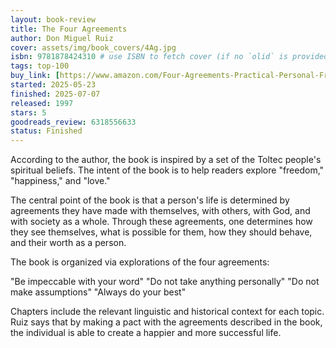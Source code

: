 ```yaml
---
layout: book-review
title: The Four Agreements
author: Don Miguel Ruiz
cover: assets/img/book_covers/4Ag.jpg
isbn: 9781878424310 # use ISBN to fetch cover (if no `olid` is provided, dashes are optional)
tags: top-100
buy_link: [https://www.amazon.com/Four-Agreements-Practical-Personal-Freedom/dp/1878424319]
started: 2025-05-23
finished: 2025-07-07
released: 1997
stars: 5
goodreads_review: 6318556633
status: Finished
---
```


According to the author, the book is inspired by a set of the Toltec people's spiritual beliefs. The intent of the book is to help readers explore "freedom," "happiness," and "love."

The central point of the book is that a person's life is determined by agreements they have made with themselves, with others, with God, and with society as a whole. Through these agreements, one determines how they see themselves, what is possible for them, how they should behave, and their worth as a person.

The book is organized via explorations of the four agreements:

"Be impeccable with your word"
"Do not take anything personally"
"Do not make assumptions"
"Always do your best"

Chapters include the relevant linguistic and historical context for each topic. Ruiz says that by making a pact with the agreements described in the book, the individual is able to create a happier and more successful life.
